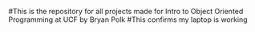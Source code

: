 #This is the repository for all projects made for Intro to Object Oriented Programming at UCF by Bryan Polk
#This confirms my laptop is working